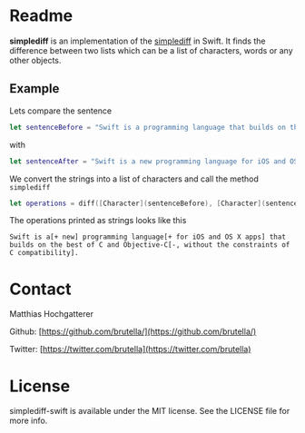 # Readme

**simplediff** is an implementation of the [simplediff](https://github.com/paulgb/simplediff) in Swift. It finds the difference between two lists which can be a list of characters, words or any other objects.

## Example

Lets compare the sentence

```swift
let sentenceBefore = "Swift is a programming language that builds on the best of C and Objective-C, without the constraints of C compatibility."
```

with

```swift
let sentenceAfter = "Swift is a new programming language for iOS and OS X apps that builds on the best of C and Objective-C."
```

We convert the strings into a list of characters and call the method `simplediff`

```swift
let operations = diff([Character](sentenceBefore), [Character](sentenceAfter))
```

The operations printed as strings looks like this

    Swift is a[+ new] programming language[+ for iOS and OS X apps] that builds on the best of C and Objective-C[-, without the constraints of C compatibility].

# Contact

Matthias Hochgatterer

Github: [https://github.com/brutella/](https://github.com/brutella/)

Twitter: [https://twitter.com/brutella](https://twitter.com/brutella)


# License

simplediff-swift is available under the MIT license. See the LICENSE file for more info.